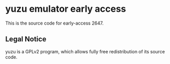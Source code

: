 yuzu emulator early access
=============

This is the source code for early-access 2647.

## Legal Notice

yuzu is a GPLv2 program, which allows fully free redistribution of its source code.